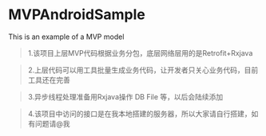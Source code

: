 # MVPAndroidSample
This is an example of a MVP model

> 1.该项目上层MVP代码根据业务分包，底层网络层用的是Retrofit+Rxjava

> 2.上层代码可以用工具批量生成业务代码，让开发者只关心业务代码，目前工具还在完善

> 3.异步线程处理准备用Rxjava操作 DB File 等，以后会陆续添加

> 4.该项目中访问的接口是在我本地搭建的服务器，所以大家请自行搭建，如有问题请@我
